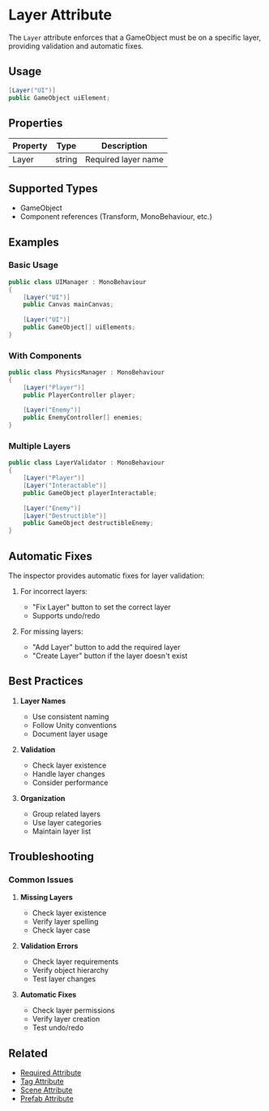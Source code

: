 # Layer Attribute

The `Layer` attribute enforces that a GameObject must be on a specific layer, providing validation and automatic fixes.

## Usage

```csharp
[Layer("UI")]
public GameObject uiElement;
```

## Properties

| Property | Type | Description |
|----------|------|-------------|
| Layer | string | Required layer name |

## Supported Types

- GameObject
- Component references (Transform, MonoBehaviour, etc.)

## Examples

### Basic Usage
```csharp
public class UIManager : MonoBehaviour
{
    [Layer("UI")]
    public Canvas mainCanvas;
    
    [Layer("UI")]
    public GameObject[] uiElements;
}
```

### With Components
```csharp
public class PhysicsManager : MonoBehaviour
{
    [Layer("Player")]
    public PlayerController player;
    
    [Layer("Enemy")]
    public EnemyController[] enemies;
}
```

### Multiple Layers
```csharp
public class LayerValidator : MonoBehaviour
{
    [Layer("Player")]
    [Layer("Interactable")]
    public GameObject playerInteractable;
    
    [Layer("Enemy")]
    [Layer("Destructible")]
    public GameObject destructibleEnemy;
}
```

## Automatic Fixes

The inspector provides automatic fixes for layer validation:

1. For incorrect layers:
   - "Fix Layer" button to set the correct layer
   - Supports undo/redo

2. For missing layers:
   - "Add Layer" button to add the required layer
   - "Create Layer" button if the layer doesn't exist

## Best Practices

1. **Layer Names**
   - Use consistent naming
   - Follow Unity conventions
   - Document layer usage

2. **Validation**
   - Check layer existence
   - Handle layer changes
   - Consider performance

3. **Organization**
   - Group related layers
   - Use layer categories
   - Maintain layer list

## Troubleshooting

### Common Issues

1. **Missing Layers**
   - Check layer existence
   - Verify layer spelling
   - Check layer case

2. **Validation Errors**
   - Check layer requirements
   - Verify object hierarchy
   - Test layer changes

3. **Automatic Fixes**
   - Check layer permissions
   - Verify layer creation
   - Test undo/redo

## Related

- [Required Attribute](Required.md)
- [Tag Attribute](Tag.md)
- [Scene Attribute](Scene.md)
- [Prefab Attribute](Prefab.md) 